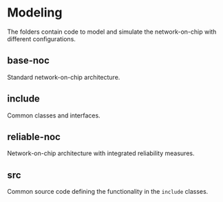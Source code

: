 
# Modeling

The folders contain code to model and simulate the network-on-chip with different configurations.

## base-noc

Standard network-on-chip architecture.

## include

Common classes and interfaces.

## reliable-noc

Network-on-chip architecture with integrated reliability measures.

## src

Common source code defining the functionality in the `include` classes.
